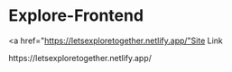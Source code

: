 # Explore-Frontend
<h><a href="https://letsexploretogether.netlify.app/"Site Link</a></h>
<p>https://letsexploretogether.netlify.app/</p>

